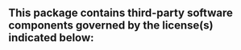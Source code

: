 This package contains third-party software components governed by the license(s) indicated below:
---------

<!-- 
Sample:

Component Name: AQN Parser
License Type: Microsoft Public License
Copyright © 2013 Christophe Bertrand
https://www.codeproject.com/Tips/624300/AssemblyQualifiedName-Parser

license text
...

--------- 
-->
